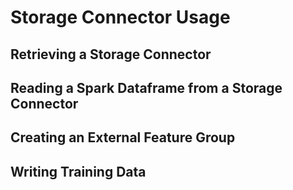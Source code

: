 # Storage Connector Usage

## Retrieving a Storage Connector

## Reading a Spark Dataframe from a Storage Connector

## Creating an External Feature Group

## Writing Training Data